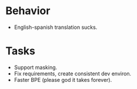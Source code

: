 # Behavior
* English-spanish translation sucks.

# Tasks
* Support <pad> masking.
* Fix requirements, create consistent dev environ.
* Faster BPE (please god it takes forever).

